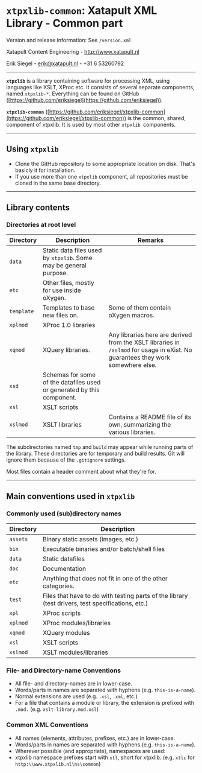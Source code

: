 # `xtpxlib-common`: Xatapult XML Library - Common part

Version and release information: See `/version.xml` 

Xatapult Content Engineering - http://www.xatapult.nl

Erik Siegel - erik@xatapult.nl - +31 6 53260792

----

**`xtpxlib`** is a library containing software for processing XML, using languages like 
XSLT, XProc etc. It consists of several separate components, named `xtpxlib-*`. Everything can be found on GitHub ([https://github.com/eriksiegel](https://github.com/eriksiegel)).

**`xtpxlib-common`** ([https://github.com/eriksiegel/xtpxlib-common](https://github.com/eriksiegel/xtpxlib-common)) is the common, shared, component of xtpxlib. It is used by most other `xtpxlib `components.

----

## Using `xtpxlib`

* Clone the GitHub repository to some appropriate location on disk. That's basicly it for installation.
* If you use more than one `xtpxlib` component, all repositories must be cloned in the same base directory.

----

## Library contents

### Directories at root level

| Directory | Description | Remarks |
| --------- | ----------- | --------|
| `data` | Static data files used by `xtpxlib`. Some may be general purpose. |  |
| `etc` | Other files, mostly for use inside oXygen. |  |
| `template` | Templates to base new files on.  | Some of them contain oXygen macros. |
| `xplmod` | XProc 1.0 libraries |  |
| `xqmod` | XQuery libraries. | Any libraries here are derived from the XSLT libraries in `/xslmod` for usage in eXist. No guarantees they work somewhere else. |
| `xsd` | Schemas for some of the datafiles used or generated by this component. |  |
| `xsl` | XSLT scripts |  |
| `xslmod` | XSLT libraries | Contains a README file of its own, summarizing the various libraries. |

The subdirectories named `tmp` and  `build` may appear while running parts of the library. These directories are for temporary and build results. Git will ignore them because of the `.gitignore` settings.

Most files contain a header comment about what they're for.

----


## Main conventions used in `xtpxlib`

### Commonly used (sub)directory names

| Directory | Description |
| --------- | ----------- |
| `assets` | Binary static assets (images, etc.)
| `bin` | Executable binaries and/or batch/shell files | 
| `data` | Static datafiles |
| `doc` | Documentation |
| `etc` | Anything that does not fit in one of the other categories. |
| `test` | Files that have to do with testing parts of the library (test drivers, test specifications, etc.) | 
| `xpl` | XProc scripts |
| `xplmod` | XProc modules/libraries |
| `xqmod` | XQuery modules |
| `xsl` | XSLT scripts |
| `xslmod` | XSLT modules/libraries |

### File- and Directory-name Conventions

* All file- and directory-names are in lower-case.
* Words/parts in names are separated with hyphens (e.g. `this-is-a-name`).
* Normal extensions are used (e.g. `.xsl`, `.xml`, etc.)
* For a file that contains a module or library, the extension is prefixed with `.mod.` (e.g. `xslt-library.mod.xsl`)

### Common XML Conventions

* All names (elements, attributes, prefixes, etc.) are in lower-case.
* Words/parts in names are separated with hyphens (e.g. `this-is-a-name`).
* Wherever possible (and appropriate), namespaces are used:
* xtpxlib namespace prefixes start with `xtl`, short for xtpxlib. (e.g. `xtlc` for `http:\\www.xtpxlib.nl\ns\common`)


